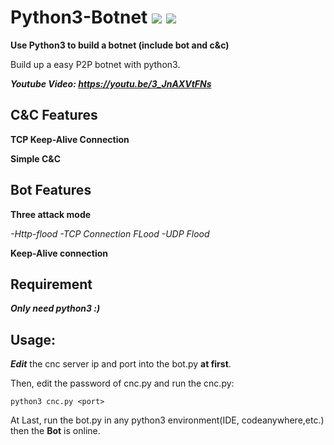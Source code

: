 # Python3-Botnet ![](https://img.shields.io/badge/Version-1.2-brightgreen.svg)  ![](https://img.shields.io/badge/license-GPL3.0-blue.svg)
**Use Python3 to build a botnet (include bot and c&amp;c)**

Build up a easy P2P botnet with python3.

***Youtube Video: https://youtu.be/3_JnAXVtFNs***

## C&C Features

**TCP Keep-Alive Connection**

**Simple C&C**
## Bot Features

**Three attack mode**

*-Http-flood -TCP Connection FLood -UDP Flood*

**Keep-Alive connection**
## Requirement
***Only need python3 :)***

## Usage:
***Edit*** the cnc server ip and port into the bot.py **at first**.

Then, edit the password of cnc.py and run the cnc.py:

    python3 cnc.py <port>
    
At Last, run the bot.py in any python3 environment(IDE, codeanywhere,etc.) then the **Bot** is online.
